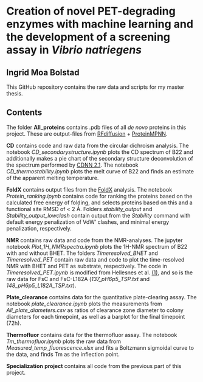# Creation of novel PET-degrading enzymes with machine learning and the development of a screening assay in *Vibrio natriegens*
## Ingrid Moa Bolstad

This GitHub repository contains the raw data and scripts for my master thesis.


## Contents
The folder **All_proteins** contains .pdb files of all _de novo_ proteins in this project. These are output-files from [RFdiffusion](https://doi.org/10.1038/s41586-023-06415-8) + [ProteinMPNN](https://www.science.org/doi/10.1126/science.add2187).

**CD** contains code and raw data from the circular dichroism analysis. The notebook _CD\_secondarystructure.ipynb_ plots the CD spectrum of B22 and additionally makes a pie chart of the secondary structure deconvolution of the spectrum performed by [CDNN 2.1](https://pubmed.ncbi.nlm.nih.gov/1409538/). The notebook _CD\_thermostability.ipynb_ plots the melt curve of B22 and finds an estimate of the apparent melting temperature.

**FoldX** contains output files from the [FoldX](https://foldxsuite.crg.eu/) analysis. The notebook _Protein\_ranking.ipynb_ contains code for ranking the proteins based on the calculated free energy of folding, and selects proteins based on this and a functional site RMSD of < 2 Å. Folders _stability\_output_ and _Stability\_output\_lowclash_ contain output from the _Stability_ command with default energy penalization of VdW’ clashes, and minimal energy penalization, respectively. 

**NMR** contains raw data and code from the NMR-analyses. The jupyter notebook _Plot\_1H\_NMRspectra.ipynb_ plots the 1H-NMR spectrum of B22 with and without BHET. The folders _Timeresolved\_BHET_ and _Timeresolved\_PET_ contain raw data and code to plot the time-resolved NMR with BHET and PET as substrate, respectively. The code in _Timeresolved\_PET.ipynb_ is modified from Hellesnes et al. [(1)](https://pubs.acs.org/doi/epdf/10.1021/acs.biochem.2c00619), and so is the raw data for FsC and FsC-L182A (_137\_pH6p5\_TSP.txt_ and _148\_pH6p5\_L182A\_TSP.txt_).

**Plate\_clearance** contains data for the quantitative plate-clearing assay. The notebook _plate\_clearance.ipynb_ plots the measurements from _All\_plate\_diameters.csv_ as ratios of clearance zone diameter to colony diameters for each timepoint, as well as a barplot for the final timepoint (72h).

**Thermofluor** contains data for the thermofluor assay. The notebook _Tm\_thermofluor.ipynb_ plots the raw data from _Measured\_temp\_fluorescence.xlsx_ and fits a Boltzmann sigmoidal curve to the data, and finds Tm as the inflection point.

**Specialization** **project** contains all code from the previous part of this project.



